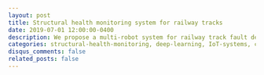 ```yaml
---
layout: post
title: Structural health monitoring system for railway tracks
date: 2019-07-01 12:00:00-0400
description: We propose a multi-robot system for railway track fault detection, replacing manual human inspection. Our hardware prototype includes a master-slave robot mechanism that detects surface defects like cracks, squats, corrugations, and rust using ultrasonic sensors and image processing with OpenCV and deep learning algorithms. Our Convolutional Neural Network (CNN) model outperforms other algorithms in accuracy, R-squared value, F1 score, and Mean-Squared Error (MSE). The system is extended to a multi-robot framework to optimize energy usage, prolong robot lifespan, and improve network throughput. We simulate the LEACH protocol with 100 robot nodes to evaluate performance metrics.
categories: structural-health-monitoring, deep-learning, IoT-systems, computer-vision
disqus_comments: false
related_posts: false
---
```

